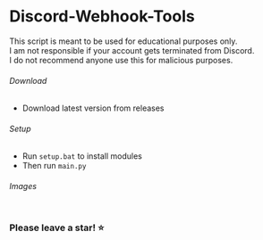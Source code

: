 # Discord-Webhook-Tools

This script is meant to be used for educational purposes only.<br>
I am not responsible if your account gets terminated from Discord.<br>
I do not recommend anyone use this for malicious purposes.

###### Download
- Download latest version from releases

###### Setup
- Run `setup.bat` to install modules
- Then run `main.py`

###### Images
<img src="">

### Please leave a star! ⭐
